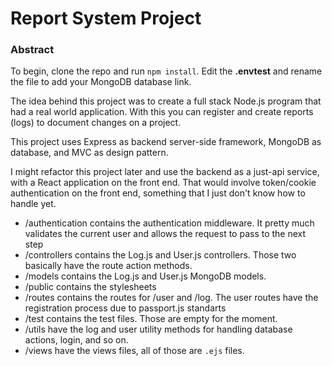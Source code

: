 <h1>Report System Project</h1>

<h3>Abstract</h3>
<p>To begin, clone the repo and run <code>npm install</code>. Edit the <b>.envtest</b> and rename the file to add your MongoDB database link.</p>
<p>The idea behind this project was to create a full stack Node.js program that had a real world application. 
With this you can register and create reports (logs) to document changes on a project.</p>

<p>This project uses Express as backend server-side framework, MongoDB as database, and MVC as design pattern.</p>
<p>I might refactor this project later and use the backend as a just-api service, with a React application on the front end.
That would involve token/cookie authentication on the front end, something that I just don't know how to handle yet.</p>

<ul>
    <li>/authentication contains the authentication middleware. It pretty much validates the current user and allows the request to pass to the next step</li>  
    <li>/controllers contains the Log.js and User.js controllers. Those two basically have the route action methods.</li>
    <li>/models contains the Log.js and User.js MongoDB models.</li>
    <li>/public contains the stylesheets</li>
    <li>/routes contains the routes for /user and /log. The user routes have the registration process due to passport.js standarts</li>
    <li>/test contains the test files. Those are empty for the moment.</li>
    <li>/utils have the log and user utility methods for handling database actions, login, and so on.</li>
    <li>/views have the views files, all of those are <code>.ejs</code> files.</li>
</ul>
